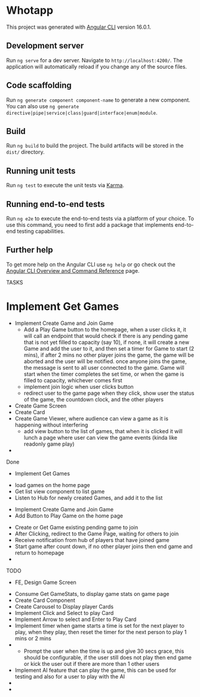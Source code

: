 # Whotapp

This project was generated with [Angular CLI](https://github.com/angular/angular-cli) version 16.0.1.

## Development server

Run `ng serve` for a dev server. Navigate to `http://localhost:4200/`. The application will automatically reload if you change any of the source files.

## Code scaffolding

Run `ng generate component component-name` to generate a new component. You can also use `ng generate directive|pipe|service|class|guard|interface|enum|module`.

## Build

Run `ng build` to build the project. The build artifacts will be stored in the `dist/` directory.

## Running unit tests

Run `ng test` to execute the unit tests via [Karma](https://karma-runner.github.io).

## Running end-to-end tests

Run `ng e2e` to execute the end-to-end tests via a platform of your choice. To use this command, you need to first add a package that implements end-to-end testing capabilities.

## Further help

To get more help on the Angular CLI use `ng help` or go check out the [Angular CLI Overview and Command Reference](https://angular.io/cli) page.

TASKS
# Implement Get Games
- Implement Create Game and Join Game
  - Add a Play Game button to the homepage, when a user clicks it, it will call an endpoint that would check if there is any pending game that is not yet filled to capacity (say 10),
    if none, it will create a new Game and add the user to it, and then set a timer for Game to start (2 mins), if after 2 mins no other player joins the game, the game will
    be aborted and the user will be notified. once anyone joins the game, the message is sent to all user connected to the game. Game will start when the timer completes the set time,
    or when the game is filled to capacity, whichever comes first
  - implement join logic when user clicks button
  - redirect user to the game page when they click, show user the status of the game, the countdown clock, and the other players
- Create Game Screen
- Create Card
- Create Game Viewer, where audience can view a game as it is happening without interfering
  - add view button to the list of games, that when it is clicked it will lunch a page where user can view the game events (kinda like readonly game play)
- 

Done
* Implement Get Games
 - load games on the home page
 - Get list view component to list game
 - Listen to Hub for newly created Games, and add it to the list
* Implement Create Game and Join Game
 * Add Button to Play Game on the home page
 - Create or Get Game existing pending game to join
 - After Clicking, redirect to the Game Page, waiting for others to join
 - Receive notification from hub of players that have joined game
 - Start game after count down, if no other player joins then end game and return to homepage
 - 
TODO
* FE, Design Game Screen
 - Consume Get GameStats, to display game stats on game page
 - Create Card Component
 - Create Carousel to Display player Cards
 - Implement Click and Select to play Card
 - Implement Arrow to select and Enter to Play Card
 - Implement timer when game starts a time is set for the next player to play, when they play, then reset the timer for the next person to play 1 mins or 2 mins
 - - Prompt the user when the time is up and give 30 secs grace, this should be configurable, if the user still does not play then end game or kick the user out if there are more than 1 other users
 - Implement AI feature that can play the game, this can be used for testing and also for a user to play with the AI
 - 
 - 
